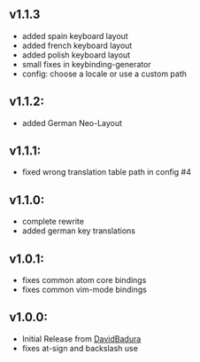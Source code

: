## v1.1.3
* added spain keyboard layout
* added french keyboard layout
* added polish keyboard layout
* small fixes in keybinding-generator
* config: choose a locale or use a custom path 

## v1.1.2:
* added German Neo-Layout

## v1.1.1:
* fixed wrong translation table path in config #4

## v1.1.0:
* complete rewrite
* added german key translations

## v1.0.1:
* fixes common atom core bindings
* fixes common vim-mode bindings

## v1.0.0:
* Initial Release from [DavidBadura](https://github.com/DavidBadura)
* fixes at-sign and backslash use
